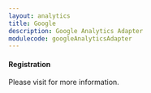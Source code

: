 ```yaml
---
layout: analytics
title: Google
description: Google Analytics Adapter
modulecode: googleAnalyticsAdapter
---
```


#### Registration

Please visit []() for more information.

